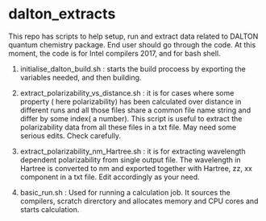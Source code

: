 # dalton_extracts
This repo has scripts to help setup, run and extract data related to DALTON quantum chemistry package. 
End user should go through the code.
At this moment, the code is for Intel compilers 2017, and for bash shell.

1. initialise_dalton_build.sh  : starts the build procoess by exporting the variables needed, and then building.

2. extract_polarizability_vs_distance.sh : it is for cases where some property ( here polarizability) has been calculated over distance in different runs and all those files share a common file name string and differ by some index( a number). This script is useful to extract the polarizability data from all these files in a txt file. May need some serious edits. Check carefully.

3. extract_polarizability_nm_Hartree.sh : it is for extracting wavelength dependent polarizability from single output file. The wavelength in Hartree is converted to nm and exported together with Hartree, zz, xx component in a txt file. Edit accordingly as your need.

4. basic_run.sh  : Used for running a calculation job. It sources the compilers, scratch direrctory and allocates memory and CPU cores and starts calculation.

